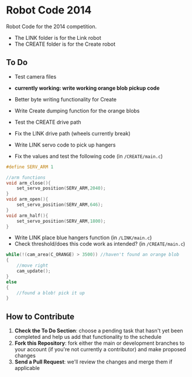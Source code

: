 # Robot Code 2014

Robot Code for the 2014 competition. 

- The LINK folder is for the Link robot
- The CREATE folder is for the Create robot

## To Do

* Test camera files
* **currently working: write working orange blob pickup code**
* Better byte writing functionality for Create
* Write Create dumping function for the orange blobs 
* Test the CREATE drive path
* Fix the LINK drive path (wheels currently break)
* Write LINK servo code to pick up hangers

* Fix the values and test the following code (in ```/CREATE/main.c```)

```c
#define SERV_ARM 1

//arm functions
void arm_close(){
	set_servo_position(SERV_ARM,2040);
}
void arm_open(){
	set_servo_position(SERV_ARM,646);
}
void arm_half(){
	set_servo_position(SERV_ARM,1800);
}
```
* Write LINK place blue hangers function (in ```/LINK/main.c```)
* Check threshold/does this code work as intended? (in ```/CREATE/main.c```)

```c
while(!(cam_area(C_ORANGE) > 3500)) //haven't found an orange blob
{
	//move right
	cam_update();
}
else
{
	//found a blob! pick it up
}
```

## How to Contribute
1. **Check the To Do Section**: choose a pending task that hasn't yet been completed and help us add that functionality to the schedule
2. **Fork this Repository**: fork either the main or development branches to your account (if you're not currently a contributor) and make proposed changes
3. **Send a Pull Request**: we'll review the changes and merge them if applicable
